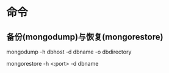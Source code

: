 # 命令

## 备份(mongodump)与恢复(mongorestore)

mongodump -h dbhost -d dbname -o dbdirectory

mongorestore -h <hostname><:port> -d dbname <path>
